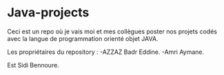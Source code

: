 # Java-projects
Ceci est un repo où je vais moi et mes collègues poster nos projets codés avec la langue de programmation orienté objet JAVA.

Les propriétaires du repository : -AZZAZ Badr Eddine. -Amri Aymane.

Est Sidi Bennoure.
